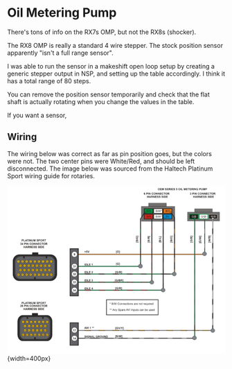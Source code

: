# Oil Metering Pump
There's tons of info on the RX7s OMP, but not the RX8s (shocker). 

The RX8 OMP is really a standard 4 wire stepper. The stock position sensor apparently "isn't a full range sensor". 

I was able to run the sensor in a makeshift open loop setup by creating a generic stepper output in NSP, and setting up the table accordingly. I think it has a total range of 80 steps.

You can remove the position sensor temporarily and check that the flat shaft is actually rotating when you change the values in the table.

If you want a sensor, 

## Wiring
The wiring below was correct as far as pin position goes, but the colors were not. The two center pins were White/Red, and should be left disconnected. The image below was sourced from the Haltech Platinum Sport wiring guide for rotaries.

![RX8 OMP Wiring](./images/RX8OmpWiring.png){width=400px}


